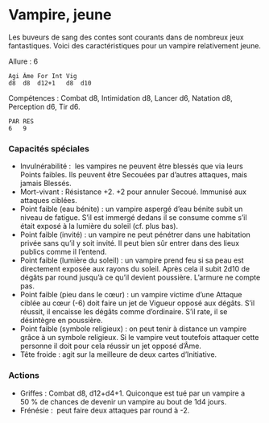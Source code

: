 
# Vampire, jeune
Les buveurs de sang des contes sont courants dans de nombreux jeux fantastiques. Voici des caractéristiques pour un vampire relativement jeune.

Allure : 6

	Agi	Âme	For	Int	Vig
	d8	d8	d12+1	d8	d10

Compétences : Combat d8, Intimidation d8, Lancer d6, Natation d8, Perception d6, Tir d6.

	PAR	RES
	6	9

### Capacités spéciales
- Invulnérabilité :  les vampires ne peuvent être blessés que via leurs Points faibles. Ils peuvent être Secouées par d’autres attaques, mais jamais Blessés.
- Mort-vivant : Résistance +2. +2 pour annuler Secoué. Immunisé aux attaques ciblées.
- Point faible (eau bénite) : un vampire aspergé d’eau bénite subit un niveau de fatigue. S’il est immergé dedans il se consume comme s’il était exposé à la lumière du soleil (cf. plus bas).
- Point faible (invité) : un vampire ne peut pénétrer dans une habitation privée sans qu’il y soit invité. Il peut bien sûr entrer dans des lieux publics comme il l’entend.
- Point faible (lumière du soleil) : un vampire prend feu si sa peau est directement exposée aux rayons du soleil. Après cela il subit 2d10 de dégâts par round jusqu’à ce qu’il devient poussière. L’armure ne compte pas.
- Point faible (pieu dans le cœur) : un vampire victime d’une Attaque ciblée au cœur (-6) doit faire un jet de Vigueur opposé aux dégâts. S’il réussit, il encaisse les dégâts comme d’ordinaire. S’il rate, il se désintègre en poussière.
- Point faible (symbole religieux) : on peut tenir à distance un vampire grâce à un symbole religieux. Si le vampire veut toutefois attaquer cette personne il doit pour cela réussir un jet opposé d’Âme.
- Tête froide : agit sur la meilleure de deux cartes d’Initiative.

### Actions
- Griffes : Combat d8, d12+d4+1. Quiconque est tué par un vampire a 50 % de chances de devenir un vampire au bout de 1d4 jours.
- Frénésie :  peut faire deux attaques par round à -2.
